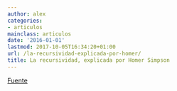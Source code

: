 ```yaml
---
author: alex
categories:
- articulos
mainclass: articulos
date: '2016-01-01'
lastmod: 2017-10-05T16:34:20+01:00
url: /la-recursividad-explicada-por-homer/
title: La recursividad, explicada por Homer Simpson
---
```


<figure>
    <a href="/img/2012/04/tumblr_ld50v7q6tn1qabw68o1_4001.gif"  ><amp-img sizes="(min-width: 320px) 320px, 100vw" on="tap:lightbox1" role="button" tabindex="0" layout="responsive"  height="240px" src="/img/2012/04/tumblr_ld50v7q6tn1qabw68o1_4001.gif" width="320px" /></a>
</figure>


<a href="https://plus.google.com/118038952320880179394/posts/6DB9jgDZU4Q" target="_blank">Fuente</a>
